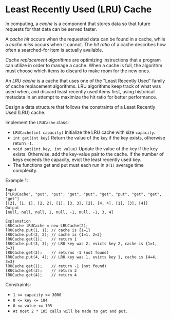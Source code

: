 # Least Recently Used (LRU) Cache

In computing, a *cache* is a component that stores data so that future requests for that data can be served faster.

A *cache hit* occurs when the requested data can be found in a cache, while a *cache miss* occurs when it cannot.  The *hit ratio* of a cache describes how often a searched-for item is actually available.

*Cache replacement algorithms* are optimizing instructions that a program can utilize in order to manage a cache. When a cache is full, the algorithm must choose which items to discard to make room for the new ones. 

An *LRU cache* is a cache that uses one of the "Least Recently Used"  family of cache replacement algorithms.  LRU algorithms keep track of what was used when, and discard least recently used items first, using historical metadata in an attempt to maximize the hit ratio for better performance.

Design a data structure that follows the constraints of a Least Recently Used (LRU) cache.

Implement the `LRUCache` class:

- `LRUCache(int capacity)` Initialize the LRU cache with size `capacity`.
- `int get(int key)` Return the value of the `key` if the key exists, otherwise return `-1`.
- `void put(int key, int value)` Update the value of the key if the key exists. Otherwise, add the key-value pair to the cache. If the number of keys exceeds the capacity, evict the least recently used key.
- The functions get and put must each run in `O(1)` average time complexity.

Example 1:
```
Input
["LRUCache", "put", "put", "get", "put", "get", "put", "get", "get", "get"]
[[2], [1, 1], [2, 2], [1], [3, 3], [2], [4, 4], [1], [3], [4]]
Output
[null, null, null, 1, null, -1, null, -1, 3, 4]

Explanation
LRUCache lRUCache = new LRUCache(2);
lRUCache.put(1, 1); // cache is {1=1}
lRUCache.put(2, 2); // cache is {1=1, 2=2}
lRUCache.get(1);    // return 1
lRUCache.put(3, 3); // LRU key was 2, evicts key 2, cache is {1=1, 3=3}
lRUCache.get(2);    // returns -1 (not found)
lRUCache.put(4, 4); // LRU key was 1, evicts key 1, cache is {4=4, 3=3}
lRUCache.get(1);    // return -1 (not found)
lRUCache.get(3);    // return 3
lRUCache.get(4);    // return 4
```
Constraints:
- `1 <= capacity <= 3000`
- `0 <= key <= 104`
- `0 <= value <= 105`
- `At most 2 * 105 calls will be made to get and put.`
